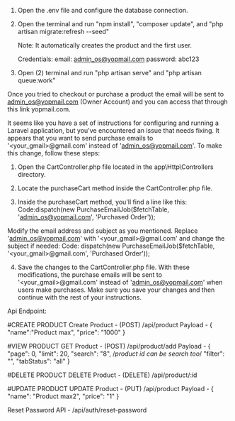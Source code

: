 1. Open the .env file and configure the database connection.

2. Open the terminal and run "npm install", "composer update", and "php artisan migrate:refresh --seed"
    
    Note: It automatically creates the product and the first user.

    Credentials: email: admin_os@yopmail.com password: abc123

3. Open (2) terminal and run "php artisan serve" and "php artisan queue:work"

Once you tried to checkout or purchase a product the email will be sent to admin_os@yopmail.com (Owner Account) and you can access that through this link yopmail.com.


It seems like you have a set of instructions for configuring and running a Laravel application, but you've encountered an issue that needs fixing. It appears that you want to send purchase emails to '<your_gmail>@gmail.com' instead of 'admin_os@yopmail.com'. To make this change, follow these steps:

1. Open the CartController.php file located in the app\Http\Controllers directory.

2. Locate the purchaseCart method inside the CartController.php file.

3. Inside the purchaseCart method, you'll find a line like this:
Code:dispatch(new PurchaseEmailJob($fetchTable, 'admin_os@yopmail.com', 'Purchased Order'));

Modify the email address and subject as you mentioned. Replace 'admin_os@yopmail.com' with '<your_gmail>@gmail.com' and change the subject if needed:
Code: dispatch(new PurchaseEmailJob($fetchTable, '<your_gmail>@gmail.com', 'Purchased Order'));

4. Save the changes to the CartController.php file.
With these modifications, the purchase emails will be sent to '<your_gmail>@gmail.com' instead of 'admin_os@yopmail.com' when users make purchases. Make sure you save your changes and then continue with the rest of your instructions.


Api Endpoint:

#CREATE PRODUCT
Create Product - (POST) /api/product
Payload - {
    "name":"Product max",
    "price": "1000"
}

#VIEW PRODUCT
GET Product - (POST) /api/product/add
Payload - {
    "page": 0,
    "limit": 20,
    "search": "8", /*product id can be search too*/
    "filter": "", 
    "tabStatus": "all"
}

#DELETE PRODUCT
DELETE Product - (DELETE) /api/product/:id

#UPDATE PRODUCT
UPDATE Product - (PUT) /api/product
Payload - {
    "name": "Product max2",
    "price": "1"
}





Reset Password API - /api/auth/reset-password

 
